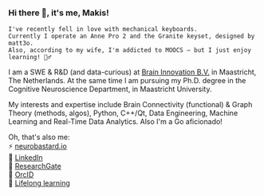 ### Hi there 👋, it's me, Makis!

```
I've recently fell in love with mechanical keyboards.
Currently I operate an Anne Pro 2 and the Granite keyset, designed by matt3o.
Also, according to my wife, I'm addicted to MOOCS — but I just enjoy learning! 🤷‍♂️
```

I am a SWE & R&D (and data-curious) at [Brain Innovation B.V.](https://www.brainvoyager.com) in Maastricht, The Netherlands. At the same time I am pursuing my Ph.D. degree in the Cognitive Neuroscience Department, in Maastricht University.

My interests and expertise include Brain Connectivity (functional) & Graph Theory (methods, algos), Python, C++/Qt, Data Engineering, Machine Learning and Real-Time Data Analytics. Also I'm a Go aficionado!

Oh, that's also me:<br/>
⚡ [neurobastard.io](https://neurobastard.io)<br/>
💬 [LinkedIn](https://www.linkedin.com/in/makism/)<br/>
🌱 [ResearchGate](https://researchgate.net/profile/Avraam_Marimpis)<br/>
🔭 [OrcID](orcid.org/0000-0003-1551-9940)<br/>
📓 [Lifelong learning](https://github.com/makism/lifelong-learning)
